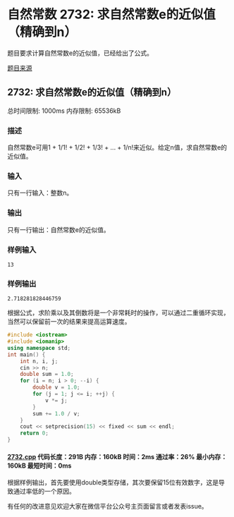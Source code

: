 # 自然常数 2732: 求自然常数e的近似值（精确到n）

题目要求计算自然常数e的近似值，已经给出了公式。

[题目来源](http://bailian.openjudge.cn/practice/2732/)

## 2732: 求自然常数e的近似值（精确到n）

总时间限制: 1000ms    内存限制: 65536kB

### 描述

自然常数e可用1 + 1/1! + 1/2! + 1/3! + ... + 1/n!来近似。给定n值，求自然常数e的近似值。

### 输入

只有一行输入：整数n。

### 输出

只有一行输出：自然常数e的近似值。

### 样例输入
```
13
```
### 样例输出
```
2.718281828446759
```
根据公式，求阶乘以及其倒数将是一个非常耗时的操作，可以通过二重循环实现，当然可以保留前一次的结果来提高运算速度。
```cpp
#include <iostream>
#include <iomanip>
using namespace std;
int main() {
	int n, i, j;
	cin >> n;
	double sum = 1.0;
	for (i = n; i > 0; --i) {
		double v = 1.0;
		for (j = 1; j <= i; ++j) {
			v *= j;
		}
		sum += 1.0 / v;
	}
	cout << setprecision(15) << fixed << sum << endl;
	return 0;
}
```
#### [2732.cpp](/Code/2700-2799/2732.cpp) 代码长度：291B 内存：160kB 时间：2ms 通过率：26% 最小内存：160kB  最短时间：0ms

根据样例输出，首先要使用double类型存储，其次要保留15位有效数字，这是导致通过率低的一个原因。

有任何的改进意见欢迎大家在微信平台公众号主页面留言或者发表issue。
